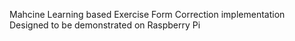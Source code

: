 Mahcine Learning based Exercise Form Correction implementation
Designed to be demonstrated on Raspberry Pi
